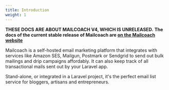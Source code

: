 ```yaml
---
title: Introduction
weight: 1
---
```


**THESE DOCS ARE ABOUT MAILCOACH V4, WHICH IS UNRELEASED.**
**The docs of the current stable release of Mailcoach are [on the Mailcoach website](https://mailcoach.app/docs)**

Mailcoach is a self-hosted email marketing platform that integrates with services like Amazon SES, Mailgun, Postmark or Sendgrid to send out bulk mailings and drip campaigns affordably. It can also keep track of all transactional mails sent out by your Laravel app.



Stand-alone, or integrated in a Laravel project, it's the perfect email list service for bloggers, artisans and entrepreneurs.


